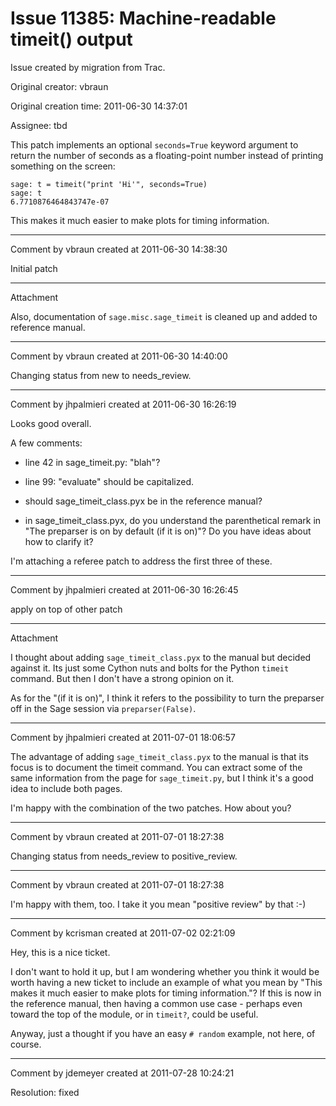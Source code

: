 # Issue 11385: Machine-readable timeit() output

Issue created by migration from Trac.

Original creator: vbraun

Original creation time: 2011-06-30 14:37:01

Assignee: tbd

This patch implements an optional `seconds=True` keyword argument to return the number of seconds as a floating-point number instead of printing something on the screen:

```
sage: t = timeit("print 'Hi'", seconds=True)
sage: t
6.7710876464843747e-07
```

This makes it much easier to make plots for timing information.


---

Comment by vbraun created at 2011-06-30 14:38:30

Initial patch


---

Attachment

Also, documentation of `sage.misc.sage_timeit` is cleaned up and added to reference manual.


---

Comment by vbraun created at 2011-06-30 14:40:00

Changing status from new to needs_review.


---

Comment by jhpalmieri created at 2011-06-30 16:26:19

Looks good overall.

A few comments:

 - line 42 in sage_timeit.py: "blah"?

 - line 99: "evaluate" should be capitalized.

 - should sage_timeit_class.pyx be in the reference manual?

 - in sage_timeit_class.pyx, do you understand the parenthetical remark in "The preparser is on by default (if it is on)"?  Do you have ideas about how to clarify it?

I'm attaching a referee patch to address the first three of these.


---

Comment by jhpalmieri created at 2011-06-30 16:26:45

apply on top of other patch


---

Attachment

I thought about adding `sage_timeit_class.pyx` to the manual but decided against it. Its just some Cython nuts and bolts for the Python `timeit` command. But then I don't have a strong opinion on it.

As for the "(if it is on)", I think it refers to the possibility to turn the preparser off in the Sage session via `preparser(False)`.


---

Comment by jhpalmieri created at 2011-07-01 18:06:57

The advantage of adding `sage_timeit_class.pyx` to the manual is that its focus is to document the timeit command.  You can extract some of the same information from the page for `sage_timeit.py`, but I think it's a good idea to include both pages.

I'm happy with the combination of the two patches.  How about you?


---

Comment by vbraun created at 2011-07-01 18:27:38

Changing status from needs_review to positive_review.


---

Comment by vbraun created at 2011-07-01 18:27:38

I'm happy with them, too. I take it you mean "positive review" by that :-)


---

Comment by kcrisman created at 2011-07-02 02:21:09

Hey, this is a nice ticket.  

I don't want to hold it up, but I am wondering whether you think it would be worth having a new ticket to include an example of what you mean by "This makes it much easier to make plots for timing information."?    If this is now in the reference manual, then having a common use case - perhaps even toward the top of the module, or in `timeit?`, could be useful.

Anyway, just a thought if you have an easy `# random` example, not here, of course.


---

Comment by jdemeyer created at 2011-07-28 10:24:21

Resolution: fixed
